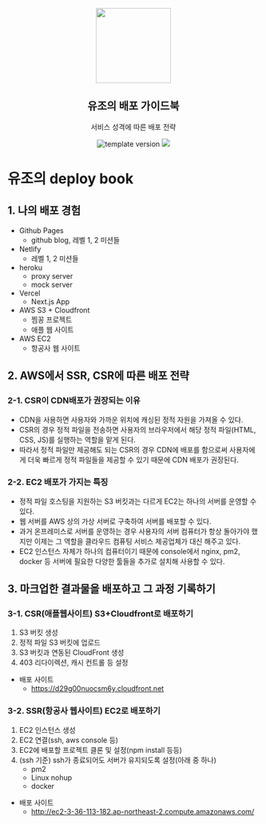 <p align="middle" >
  <img width="150px;" src="https://upload.wikimedia.org/wikipedia/commons/thumb/9/93/Amazon_Web_Services_Logo.svg/1200px-Amazon_Web_Services_Logo.svg.png"/>
</p>
<h2 align="middle">유조의 배포 가이드북</h2>
<p align="middle">서비스 성격에 따른 배포 전략</p>
<p align="middle">
  <img src="https://img.shields.io/badge/version-1.0.0-blue?style=flat-square" alt="template version"/>
  <img src="https://img.shields.io/badge/license-MIT-brightgreen.svg?style=flat-square"/>
</p>

# 유조의 deploy book

## 1. 나의 배포 경험

- Github Pages
  - github blog, 레벨 1, 2 미션들
- Netlify
  - 레벨 1, 2 미션들
- heroku
  - proxy server
  - mock server
- Vercel
  - Next.js App
- AWS S3 + Cloudfront
  - 찜꽁 프로젝트
  - 애플 웹 사이트
- AWS EC2
  - 항공사 웹 사이트

## 2. AWS에서 SSR, CSR에 따른 배포 전략

### 2-1. CSR이 CDN배포가 권장되는 이유

- CDN을 사용하면 사용자와 가까운 위치에 캐싱된 정적 자원을 가져올 수 있다.
- CSR의 경우 정적 파일을 전송하면 사용자의 브라우저에서 해당 정적 파일(HTML, CSS, JS)를 실행하는 역할을 맡게 된다.
- 따라서 정적 파일만 제공해도 되는 CSR의 경우 CDN에 배포를 함으로써 사용자에게 더욱 빠르게 정적 파일들을 제공할 수 있기 때문에 CDN 배포가 권장된다.

### 2-2. EC2 배포가 가지는 특징

- 정적 파일 호스팅을 지원하는 S3 버킷과는 다르게 EC2는 하나의 서버를 운영할 수 있다.
- 웹 서버를 AWS 상의 가상 서버로 구축하여 서버를 배포할 수 있다.
- 과거 온프레미스로 서버를 운영하는 경우 사용자의 서버 컴퓨터가 항상 돌아가야 했지만 이제는 그 역할을 클라우드 컴퓨팅 서비스 제공업체가 대신 해주고 있다.
- EC2 인스턴스 자체가 하나의 컴퓨터이기 때문에 console에서 nginx, pm2, docker 등 서버에 필요한 다양한 툴들을 추가로 설치해 사용할 수 있다.

## 3. 마크업한 결과물을 배포하고 그 과정 기록하기

### 3-1. CSR(애플웹사이트) S3+Cloudfront로 배포하기

1. S3 버킷 생성
2. 정적 파일 S3 버킷에 업로드
3. S3 버킷과 연동된 CloudFront 생성
4. 403 리다이렉션, 캐시 컨트롤 등 설정

- 배포 사이트
  - https://d29g00nuocsm6y.cloudfront.net

### 3-2. SSR(항공사 웹사이트) EC2로 배포하기

1. EC2 인스턴스 생성
2. EC2 연결(ssh, aws console 등)
3. EC2에 배포할 프로젝트 클론 및 설정(npm install 등등)
4. (ssh 기준) ssh가 종료되어도 서버가 유지되도록 설정(아래 중 하나)
   - pm2
   - Linux nohup
   - docker

- 배포 사이트
  - http://ec2-3-36-113-182.ap-northeast-2.compute.amazonaws.com/
